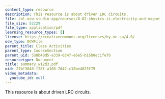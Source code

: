 ```yaml
---
content_type: resource
description: This resource is about driven LRC circuits.
file: /ol-ocw-studio-app/courses/8-02-physics-ii-electricity-and-magnetism-spring-2007/27bf3848f28fa1607d42c18be4625f79_summary_w12d3.pdf
file_size: 52229
file_type: application/pdf
learning_resource_types: []
license: https://creativecommons.org/licenses/by-nc-sa/4.0/
ocw_type: OCWFile
parent_title: Class Activities
parent_type: CourseSection
parent_uid: 588b48d5-a339-0347-e6e5-b16b0ec1fe7b
resourcetype: Document
title: summary_w12d3.pdf
uid: 27bf3848-f28f-a160-7d42-c18be4625f79
video_metadata:
  youtube_id: null
---
```

This resource is about driven LRC circuits.